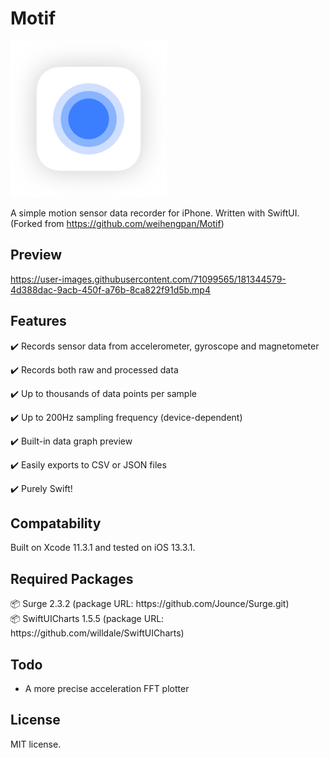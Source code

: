 # Motif

<img src="Preview%20Images/Icon.png" width=250 />

A simple motion sensor data recorder for iPhone. Written with SwiftUI.
(Forked from https://github.com/weihengpan/Motif)

## Preview
https://user-images.githubusercontent.com/71099565/181344579-4d388dac-9acb-450f-a76b-8ca822f91d5b.mp4

## Features
✔️ Records sensor data from accelerometer, gyroscope and magnetometer

✔️ Records both raw and processed data

✔️ Up to thousands of data points per sample

✔️ Up to 200Hz sampling frequency (device-dependent)

✔️ Built-in data graph preview

✔️ Easily exports to CSV or JSON files

✔️ Purely Swift!

## Compatability
Built on Xcode 11.3.1 and tested on iOS 13.3.1.

## Required Packages
<div>📦 Surge 2.3.2 (package URL: https://github.com/Jounce/Surge.git)</div>
<div>📦 SwiftUICharts 1.5.5 (package URL: https://github.com/willdale/SwiftUICharts)</div>


## Todo
- A more precise acceleration FFT plotter

## License
MIT license.
